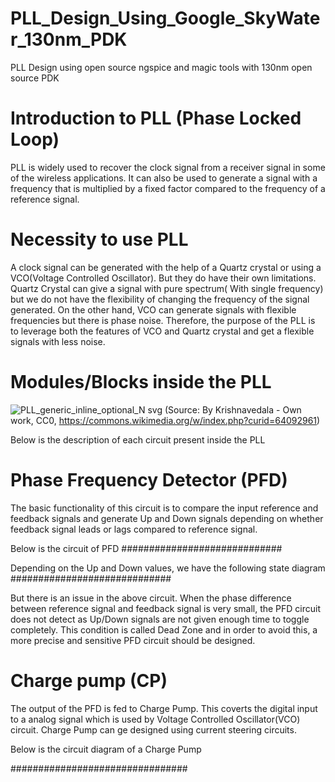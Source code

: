 # PLL_Design_Using_Google_SkyWater_130nm_PDK
PLL Design using open source ngspice and magic tools with 130nm open source PDK 
# Introduction to PLL (Phase Locked Loop)
PLL is widely used to recover the clock signal from a receiver signal in some of the wireless applications. It can also be used to generate a signal with a frequency that is multiplied by a fixed factor compared to the frequency of a reference signal.
# Necessity to use PLL
A clock signal can be generated with the help of a Quartz crystal or using a VCO(Voltage Controlled Oscillator). But they do have their own limitations. Quartz Crystal can give a signal with pure spectrum( With single frequency) but we do not have the flexibility of changing the frequency of the signal generated. On the other hand, VCO can generate signals with flexible frequencies but there is phase noise. Therefore, the purpose of the PLL is to leverage both the features of VCO and Quartz crystal and get a flexible signals with less noise.
# Modules/Blocks inside the PLL
![PLL_generic_inline_optional_N svg](https://user-images.githubusercontent.com/18748519/133935585-1615114a-3647-458b-b194-b158aa9a513f.png)
(Source: By Krishnavedala - Own work, CC0, https://commons.wikimedia.org/w/index.php?curid=64092961)

Below is the description of each circuit present inside the PLL
# Phase Frequency Detector (PFD)
The basic functionality of this circuit is to compare the input reference and feedback signals and generate Up and Down signals depending on whether feedback signal leads or lags compared to reference signal.

Below is the circuit of PFD 
#############################

Depending on the Up and Down values, we have the following state diagram
#############################

But there is an issue in the above circuit. When the phase difference between reference signal and feedback signal is very small, the PFD circuit does not detect as Up/Down signals are not given enough time to toggle completely. This condition is called Dead Zone and in order to avoid this, a more precise and sensitive PFD circuit should be designed.

# Charge pump (CP)
The output of the PFD is fed to Charge Pump. This coverts the digital input to a analog signal which is used by Voltage Controlled Oscillator(VCO) circuit. Charge Pump can ge designed using current steering circuits.

Below is the circuit diagram of a Charge Pump

################################
